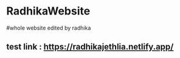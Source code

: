 # RadhikaWebsite
#whole website edited by radhika

## test link : https://radhikajethlia.netlify.app/
